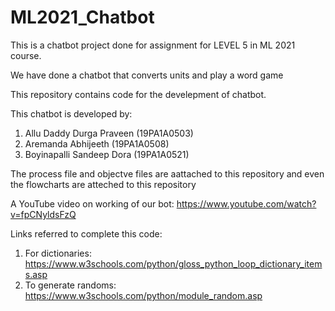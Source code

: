 # ML2021_Chatbot



This is a chatbot project done for assignment for LEVEL 5 in ML 2021 course.


We have done a chatbot that converts units and play a word game





This repository contains code for the develepment of chatbot.

This chatbot is developed by:
  1. Allu Daddy Durga Praveen  (19PA1A0503)
  2. Aremanda Abhijeeth (19PA1A0508)
  3. Boyinapalli Sandeep Dora (19PA1A0521)
  
  
 The process file and objectve files are aattached to this repository and even the flowcharts are atteched to this repository


A YouTube video on working of our bot: https://www.youtube.com/watch?v=fpCNyldsFzQ


Links referred to complete this code:
  1. For dictionaries: https://www.w3schools.com/python/gloss_python_loop_dictionary_items.asp
  2. To generate randoms: https://www.w3schools.com/python/module_random.asp
